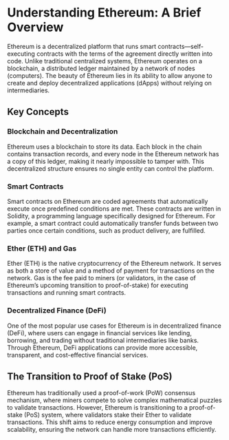 # Understanding Ethereum: A Brief Overview

Ethereum is a decentralized platform that runs smart contracts—self-executing contracts with the terms of the agreement directly written into code. Unlike traditional centralized systems, Ethereum operates on a blockchain, a distributed ledger maintained by a network of nodes (computers). The beauty of Ethereum lies in its ability to allow anyone to create and deploy decentralized applications (dApps) without relying on intermediaries.

## Key Concepts

### Blockchain and Decentralization  
Ethereum uses a blockchain to store its data. Each block in the chain contains transaction records, and every node in the Ethereum network has a copy of this ledger, making it nearly impossible to tamper with. This decentralized structure ensures no single entity can control the platform.

### Smart Contracts  
Smart contracts on Ethereum are coded agreements that automatically execute once predefined conditions are met. These contracts are written in Solidity, a programming language specifically designed for Ethereum. For example, a smart contract could automatically transfer funds between two parties once certain conditions, such as product delivery, are fulfilled.

### Ether (ETH) and Gas  
Ether (ETH) is the native cryptocurrency of the Ethereum network. It serves as both a store of value and a method of payment for transactions on the network. Gas is the fee paid to miners (or validators, in the case of Ethereum’s upcoming transition to proof-of-stake) for executing transactions and running smart contracts.

### Decentralized Finance (DeFi)  
One of the most popular use cases for Ethereum is in decentralized finance (DeFi), where users can engage in financial services like lending, borrowing, and trading without traditional intermediaries like banks. Through Ethereum, DeFi applications can provide more accessible, transparent, and cost-effective financial services.

## The Transition to Proof of Stake (PoS)

Ethereum has traditionally used a proof-of-work (PoW) consensus mechanism, where miners compete to solve complex mathematical puzzles to validate transactions. However, Ethereum is transitioning to a proof-of-stake (PoS) system, where validators stake their Ether to validate transactions. This shift aims to reduce energy consumption and improve scalability, ensuring the network can handle more transactions efficiently.
